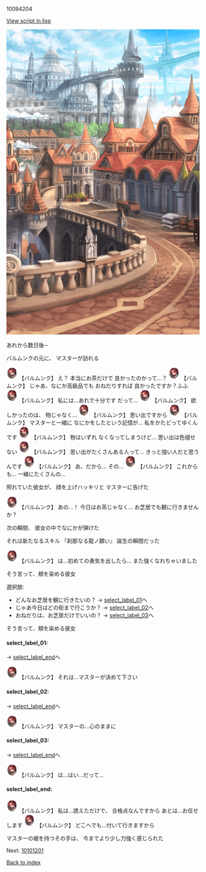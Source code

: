 10094204

[View script in lisp](../scripts/10094204.txt)

![town.png](../images/backgrounds/town.png)

あれから数日後─

バルムンクの元に、
マスターが訪れる

<img src="../images/units/100941.png" alt="100941.png" height="34"/>
【バルムンク】
え？
本当にお茶だけで
良かったのかって…？

<img src="../images/units/100941.png" alt="100941.png" height="34"/>
【バルムンク】
じゃあ、なにか高級品でも
おねだりすれば
良かったですか？ふふ

<img src="../images/units/100941.png" alt="100941.png" height="34"/>
【バルムンク】
私には…あれで十分です
だって…

<img src="../images/units/100941.png" alt="100941.png" height="34"/>
【バルムンク】
欲しかったのは、
物じゃなく…

<img src="../images/units/100941.png" alt="100941.png" height="34"/>
【バルムンク】
思い出ですから

<img src="../images/units/100941.png" alt="100941.png" height="34"/>
【バルムンク】
マスターと一緒に
なにかをしたという記憶が…
私をかたどってゆくんです

<img src="../images/units/100941.png" alt="100941.png" height="34"/>
【バルムンク】
物はいずれ
なくなってしまうけど…
思い出は色褪せない

<img src="../images/units/100941.png" alt="100941.png" height="34"/>
【バルムンク】
思い出がたくさんある人って…
きっと強い人だと思うんです

<img src="../images/units/100941.png" alt="100941.png" height="34"/>
【バルムンク】
あ、だから…
その…

<img src="../images/units/100941.png" alt="100941.png" height="34"/>
【バルムンク】
これからも…
一緒にたくさんの…

照れていた彼女が、
顔を上げハッキリと
マスターに告げた

<img src="../images/units/100941.png" alt="100941.png" height="34"/>
【バルムンク】
あの…！
今日はお茶じゃなく…
お芝居でも観に行きませんか？

次の瞬間、
彼女の中でなにかが弾けた

それは新たなるスキル
『刹那なる龍ノ願い』
誕生の瞬間だった

<img src="../images/units/100941.png" alt="100941.png" height="34"/>
【バルムンク】
は…初めての勇気を出したら…
また強くなれちゃいました

そう言って、頬を染める彼女

選択肢:
- どんなお芝居を観に行きたいの？ → [select_label_01](#select_label_01)へ
- じゃあ今日はどの街まで行こうか？ → [select_label_02](#select_label_02)へ
- おねだりは、お芝居だけでいいの？ → [select_label_03](#select_label_03)へ

そう言って、頬を染める彼女

#### select_label_01:
 → [select_label_end](#select_label_end)へ

<img src="../images/units/100941.png" alt="100941.png" height="34"/>
【バルムンク】
それは…マスターが決めて下さい

#### select_label_02:
 → [select_label_end](#select_label_end)へ

<img src="../images/units/100941.png" alt="100941.png" height="34"/>
【バルムンク】
マスターの…心のままに

#### select_label_03:
 → [select_label_end](#select_label_end)へ

<img src="../images/units/100941.png" alt="100941.png" height="34"/>
【バルムンク】
は…はい…だって…

#### select_label_end:

<img src="../images/units/100941.png" alt="100941.png" height="34"/>
【バルムンク】
私は…誘えただけで、
合格点なんですから
あとは…お任せします

<img src="../images/units/100941.png" alt="100941.png" height="34"/>
【バルムンク】
どこへでも…付いて行きますから

マスターの裾を持つその手は、
今までより少し力強く感じられた


Next: [10101201](10101201.md)

[Back to index](index.md)
